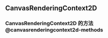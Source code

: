 ## CanvasRenderingContext2D

<!-- CUSTOMTYPEJSON.CanvasRenderingContext2D.description -->

<!-- CUSTOMTYPEJSON.CanvasRenderingContext2D.extends -->

<!-- CUSTOMTYPEJSON.CanvasRenderingContext2D.param -->



<!-- CUSTOMTYPEJSON.CanvasRenderingContext2D.compatibility -->

<!-- CUSTOMTYPEJSON.CanvasRenderingContext2D.example -->

### CanvasRenderingContext2D 的方法 @canvasrenderingcontext2d-methods
<!-- CUSTOMTYPEJSON.CanvasRenderingContext2D.methods.arc.name -->

<!-- CUSTOMTYPEJSON.CanvasRenderingContext2D.methods.arc.description -->

<!-- CUSTOMTYPEJSON.CanvasRenderingContext2D.methods.arc.compatibility -->

<!-- CUSTOMTYPEJSON.CanvasRenderingContext2D.methods.arc.param -->

<!-- CUSTOMTYPEJSON.CanvasRenderingContext2D.methods.arc.returnValue -->

<!-- CUSTOMTYPEJSON.CanvasRenderingContext2D.methods.arc.tutorial -->

<!-- CUSTOMTYPEJSON.CanvasRenderingContext2D.methods.arcTo.name -->

<!-- CUSTOMTYPEJSON.CanvasRenderingContext2D.methods.arcTo.description -->

<!-- CUSTOMTYPEJSON.CanvasRenderingContext2D.methods.arcTo.compatibility -->

<!-- CUSTOMTYPEJSON.CanvasRenderingContext2D.methods.arcTo.param -->

<!-- CUSTOMTYPEJSON.CanvasRenderingContext2D.methods.arcTo.returnValue -->

<!-- CUSTOMTYPEJSON.CanvasRenderingContext2D.methods.arcTo.tutorial -->

<!-- CUSTOMTYPEJSON.CanvasRenderingContext2D.methods.beginPath.name -->

<!-- CUSTOMTYPEJSON.CanvasRenderingContext2D.methods.beginPath.description -->

<!-- CUSTOMTYPEJSON.CanvasRenderingContext2D.methods.beginPath.compatibility -->

<!-- CUSTOMTYPEJSON.CanvasRenderingContext2D.methods.beginPath.param -->

<!-- CUSTOMTYPEJSON.CanvasRenderingContext2D.methods.beginPath.returnValue -->

<!-- CUSTOMTYPEJSON.CanvasRenderingContext2D.methods.beginPath.tutorial -->

<!-- CUSTOMTYPEJSON.CanvasRenderingContext2D.methods.bezierCurveTo.name -->

<!-- CUSTOMTYPEJSON.CanvasRenderingContext2D.methods.bezierCurveTo.description -->

<!-- CUSTOMTYPEJSON.CanvasRenderingContext2D.methods.bezierCurveTo.compatibility -->

<!-- CUSTOMTYPEJSON.CanvasRenderingContext2D.methods.bezierCurveTo.param -->

<!-- CUSTOMTYPEJSON.CanvasRenderingContext2D.methods.bezierCurveTo.returnValue -->

<!-- CUSTOMTYPEJSON.CanvasRenderingContext2D.methods.bezierCurveTo.tutorial -->

<!-- CUSTOMTYPEJSON.CanvasRenderingContext2D.methods.clearRect.name -->

<!-- CUSTOMTYPEJSON.CanvasRenderingContext2D.methods.clearRect.description -->

<!-- CUSTOMTYPEJSON.CanvasRenderingContext2D.methods.clearRect.compatibility -->

<!-- CUSTOMTYPEJSON.CanvasRenderingContext2D.methods.clearRect.param -->

<!-- CUSTOMTYPEJSON.CanvasRenderingContext2D.methods.clearRect.returnValue -->

<!-- CUSTOMTYPEJSON.CanvasRenderingContext2D.methods.clearRect.tutorial -->

<!-- CUSTOMTYPEJSON.CanvasRenderingContext2D.methods.clip.name -->

<!-- CUSTOMTYPEJSON.CanvasRenderingContext2D.methods.clip.description -->

<!-- CUSTOMTYPEJSON.CanvasRenderingContext2D.methods.clip.compatibility -->

<!-- CUSTOMTYPEJSON.CanvasRenderingContext2D.methods.clip.param -->

<!-- CUSTOMTYPEJSON.CanvasRenderingContext2D.methods.clip.returnValue -->

<!-- CUSTOMTYPEJSON.CanvasRenderingContext2D.methods.clip.tutorial -->

<!-- CUSTOMTYPEJSON.CanvasRenderingContext2D.methods.closePath.name -->

<!-- CUSTOMTYPEJSON.CanvasRenderingContext2D.methods.closePath.description -->

<!-- CUSTOMTYPEJSON.CanvasRenderingContext2D.methods.closePath.compatibility -->

<!-- CUSTOMTYPEJSON.CanvasRenderingContext2D.methods.closePath.param -->

<!-- CUSTOMTYPEJSON.CanvasRenderingContext2D.methods.closePath.returnValue -->

<!-- CUSTOMTYPEJSON.CanvasRenderingContext2D.methods.closePath.tutorial -->

<!-- CUSTOMTYPEJSON.CanvasRenderingContext2D.methods.createImageData.name -->

<!-- CUSTOMTYPEJSON.CanvasRenderingContext2D.methods.createImageData.description -->

<!-- CUSTOMTYPEJSON.CanvasRenderingContext2D.methods.createImageData.compatibility -->

<!-- CUSTOMTYPEJSON.CanvasRenderingContext2D.methods.createImageData.param -->

<!-- CUSTOMTYPEJSON.CanvasRenderingContext2D.methods.createImageData.returnValue -->

<!-- CUSTOMTYPEJSON.CanvasRenderingContext2D.methods.createImageData.tutorial -->

<!-- CUSTOMTYPEJSON.CanvasRenderingContext2D.methods.createPattern.name -->

<!-- CUSTOMTYPEJSON.CanvasRenderingContext2D.methods.createPattern.description -->

<!-- CUSTOMTYPEJSON.CanvasRenderingContext2D.methods.createPattern.compatibility -->

<!-- CUSTOMTYPEJSON.CanvasRenderingContext2D.methods.createPattern.param -->

<!-- CUSTOMTYPEJSON.CanvasRenderingContext2D.methods.createPattern.returnValue -->

<!-- CUSTOMTYPEJSON.CanvasRenderingContext2D.methods.createPattern.tutorial -->

<!-- CUSTOMTYPEJSON.CanvasRenderingContext2D.methods.createLinearGradient.name -->

<!-- CUSTOMTYPEJSON.CanvasRenderingContext2D.methods.createLinearGradient.description -->

<!-- CUSTOMTYPEJSON.CanvasRenderingContext2D.methods.createLinearGradient.compatibility -->

<!-- CUSTOMTYPEJSON.CanvasRenderingContext2D.methods.createLinearGradient.param -->

<!-- CUSTOMTYPEJSON.CanvasRenderingContext2D.methods.createLinearGradient.returnValue -->

<!-- CUSTOMTYPEJSON.CanvasRenderingContext2D.methods.createLinearGradient.tutorial -->

<!-- CUSTOMTYPEJSON.CanvasRenderingContext2D.methods.createRadialGradient.name -->

<!-- CUSTOMTYPEJSON.CanvasRenderingContext2D.methods.createRadialGradient.description -->

<!-- CUSTOMTYPEJSON.CanvasRenderingContext2D.methods.createRadialGradient.compatibility -->

<!-- CUSTOMTYPEJSON.CanvasRenderingContext2D.methods.createRadialGradient.param -->

<!-- CUSTOMTYPEJSON.CanvasRenderingContext2D.methods.createRadialGradient.returnValue -->

<!-- CUSTOMTYPEJSON.CanvasRenderingContext2D.methods.createRadialGradient.tutorial -->

<!-- CUSTOMTYPEJSON.CanvasRenderingContext2D.methods.draw.name -->

<!-- CUSTOMTYPEJSON.CanvasRenderingContext2D.methods.draw.description -->

<!-- CUSTOMTYPEJSON.CanvasRenderingContext2D.methods.draw.compatibility -->

<!-- CUSTOMTYPEJSON.CanvasRenderingContext2D.methods.draw.param -->

<!-- CUSTOMTYPEJSON.CanvasRenderingContext2D.methods.draw.returnValue -->

<!-- CUSTOMTYPEJSON.CanvasRenderingContext2D.methods.draw.tutorial -->

<!-- CUSTOMTYPEJSON.CanvasRenderingContext2D.methods.drawImage.name -->

<!-- CUSTOMTYPEJSON.CanvasRenderingContext2D.methods.drawImage.description -->

<!-- CUSTOMTYPEJSON.CanvasRenderingContext2D.methods.drawImage.compatibility -->

<!-- CUSTOMTYPEJSON.CanvasRenderingContext2D.methods.drawImage.param -->

<!-- CUSTOMTYPEJSON.CanvasRenderingContext2D.methods.drawImage.returnValue -->

<!-- CUSTOMTYPEJSON.CanvasRenderingContext2D.methods.drawImage.tutorial -->

<!-- CUSTOMTYPEJSON.CanvasRenderingContext2D.methods.ellipse.name -->

<!-- CUSTOMTYPEJSON.CanvasRenderingContext2D.methods.ellipse.description -->

<!-- CUSTOMTYPEJSON.CanvasRenderingContext2D.methods.ellipse.compatibility -->

<!-- CUSTOMTYPEJSON.CanvasRenderingContext2D.methods.ellipse.param -->

<!-- CUSTOMTYPEJSON.CanvasRenderingContext2D.methods.ellipse.returnValue -->

<!-- CUSTOMTYPEJSON.CanvasRenderingContext2D.methods.ellipse.tutorial -->

<!-- CUSTOMTYPEJSON.CanvasRenderingContext2D.methods.fill.name -->

<!-- CUSTOMTYPEJSON.CanvasRenderingContext2D.methods.fill.description -->

<!-- CUSTOMTYPEJSON.CanvasRenderingContext2D.methods.fill.compatibility -->

<!-- CUSTOMTYPEJSON.CanvasRenderingContext2D.methods.fill.param -->

<!-- CUSTOMTYPEJSON.CanvasRenderingContext2D.methods.fill.returnValue -->

<!-- CUSTOMTYPEJSON.CanvasRenderingContext2D.methods.fill.tutorial -->

<!-- CUSTOMTYPEJSON.CanvasRenderingContext2D.methods.fillRect.name -->

<!-- CUSTOMTYPEJSON.CanvasRenderingContext2D.methods.fillRect.description -->

<!-- CUSTOMTYPEJSON.CanvasRenderingContext2D.methods.fillRect.compatibility -->

<!-- CUSTOMTYPEJSON.CanvasRenderingContext2D.methods.fillRect.param -->

<!-- CUSTOMTYPEJSON.CanvasRenderingContext2D.methods.fillRect.returnValue -->

<!-- CUSTOMTYPEJSON.CanvasRenderingContext2D.methods.fillRect.tutorial -->

<!-- CUSTOMTYPEJSON.CanvasRenderingContext2D.methods.fillText.name -->

<!-- CUSTOMTYPEJSON.CanvasRenderingContext2D.methods.fillText.description -->

<!-- CUSTOMTYPEJSON.CanvasRenderingContext2D.methods.fillText.compatibility -->

<!-- CUSTOMTYPEJSON.CanvasRenderingContext2D.methods.fillText.param -->

<!-- CUSTOMTYPEJSON.CanvasRenderingContext2D.methods.fillText.returnValue -->

<!-- CUSTOMTYPEJSON.CanvasRenderingContext2D.methods.fillText.tutorial -->

<!-- CUSTOMTYPEJSON.CanvasRenderingContext2D.methods.getImageData.name -->

<!-- CUSTOMTYPEJSON.CanvasRenderingContext2D.methods.getImageData.description -->

<!-- CUSTOMTYPEJSON.CanvasRenderingContext2D.methods.getImageData.compatibility -->

<!-- CUSTOMTYPEJSON.CanvasRenderingContext2D.methods.getImageData.param -->

<!-- CUSTOMTYPEJSON.CanvasRenderingContext2D.methods.getImageData.returnValue -->

<!-- CUSTOMTYPEJSON.CanvasRenderingContext2D.methods.getImageData.tutorial -->

<!-- CUSTOMTYPEJSON.CanvasRenderingContext2D.methods.isContextLost.name -->

<!-- CUSTOMTYPEJSON.CanvasRenderingContext2D.methods.isContextLost.description -->

<!-- CUSTOMTYPEJSON.CanvasRenderingContext2D.methods.isContextLost.compatibility -->

<!-- CUSTOMTYPEJSON.CanvasRenderingContext2D.methods.isContextLost.param -->

<!-- CUSTOMTYPEJSON.CanvasRenderingContext2D.methods.isContextLost.returnValue -->

<!-- CUSTOMTYPEJSON.CanvasRenderingContext2D.methods.isContextLost.tutorial -->

<!-- CUSTOMTYPEJSON.CanvasRenderingContext2D.methods.isPointInPath.name -->

<!-- CUSTOMTYPEJSON.CanvasRenderingContext2D.methods.isPointInPath.description -->

<!-- CUSTOMTYPEJSON.CanvasRenderingContext2D.methods.isPointInPath.compatibility -->

<!-- CUSTOMTYPEJSON.CanvasRenderingContext2D.methods.isPointInPath.param -->

<!-- CUSTOMTYPEJSON.CanvasRenderingContext2D.methods.isPointInPath.returnValue -->

<!-- CUSTOMTYPEJSON.CanvasRenderingContext2D.methods.isPointInPath.tutorial -->

<!-- CUSTOMTYPEJSON.CanvasRenderingContext2D.methods.isPointInStroke.name -->

<!-- CUSTOMTYPEJSON.CanvasRenderingContext2D.methods.isPointInStroke.description -->

<!-- CUSTOMTYPEJSON.CanvasRenderingContext2D.methods.isPointInStroke.compatibility -->

<!-- CUSTOMTYPEJSON.CanvasRenderingContext2D.methods.isPointInStroke.param -->

<!-- CUSTOMTYPEJSON.CanvasRenderingContext2D.methods.isPointInStroke.returnValue -->

<!-- CUSTOMTYPEJSON.CanvasRenderingContext2D.methods.isPointInStroke.tutorial -->

<!-- CUSTOMTYPEJSON.CanvasRenderingContext2D.methods.getLineDash.name -->

<!-- CUSTOMTYPEJSON.CanvasRenderingContext2D.methods.getLineDash.description -->

<!-- CUSTOMTYPEJSON.CanvasRenderingContext2D.methods.getLineDash.compatibility -->

<!-- CUSTOMTYPEJSON.CanvasRenderingContext2D.methods.getLineDash.param -->

<!-- CUSTOMTYPEJSON.CanvasRenderingContext2D.methods.getLineDash.returnValue -->

<!-- CUSTOMTYPEJSON.CanvasRenderingContext2D.methods.getLineDash.tutorial -->

<!-- CUSTOMTYPEJSON.CanvasRenderingContext2D.methods.lineTo.name -->

<!-- CUSTOMTYPEJSON.CanvasRenderingContext2D.methods.lineTo.description -->

<!-- CUSTOMTYPEJSON.CanvasRenderingContext2D.methods.lineTo.compatibility -->

<!-- CUSTOMTYPEJSON.CanvasRenderingContext2D.methods.lineTo.param -->

<!-- CUSTOMTYPEJSON.CanvasRenderingContext2D.methods.lineTo.returnValue -->

<!-- CUSTOMTYPEJSON.CanvasRenderingContext2D.methods.lineTo.tutorial -->

<!-- CUSTOMTYPEJSON.CanvasRenderingContext2D.methods.measureText.name -->

<!-- CUSTOMTYPEJSON.CanvasRenderingContext2D.methods.measureText.description -->

<!-- CUSTOMTYPEJSON.CanvasRenderingContext2D.methods.measureText.compatibility -->

<!-- CUSTOMTYPEJSON.CanvasRenderingContext2D.methods.measureText.param -->

<!-- CUSTOMTYPEJSON.CanvasRenderingContext2D.methods.measureText.returnValue -->

<!-- CUSTOMTYPEJSON.CanvasRenderingContext2D.methods.measureText.tutorial -->

<!-- CUSTOMTYPEJSON.CanvasRenderingContext2D.methods.moveTo.name -->

<!-- CUSTOMTYPEJSON.CanvasRenderingContext2D.methods.moveTo.description -->

<!-- CUSTOMTYPEJSON.CanvasRenderingContext2D.methods.moveTo.compatibility -->

<!-- CUSTOMTYPEJSON.CanvasRenderingContext2D.methods.moveTo.param -->

<!-- CUSTOMTYPEJSON.CanvasRenderingContext2D.methods.moveTo.returnValue -->

<!-- CUSTOMTYPEJSON.CanvasRenderingContext2D.methods.moveTo.tutorial -->

<!-- CUSTOMTYPEJSON.CanvasRenderingContext2D.methods.putImageData.name -->

<!-- CUSTOMTYPEJSON.CanvasRenderingContext2D.methods.putImageData.description -->

<!-- CUSTOMTYPEJSON.CanvasRenderingContext2D.methods.putImageData.compatibility -->

<!-- CUSTOMTYPEJSON.CanvasRenderingContext2D.methods.putImageData.param -->

<!-- CUSTOMTYPEJSON.CanvasRenderingContext2D.methods.putImageData.returnValue -->

<!-- CUSTOMTYPEJSON.CanvasRenderingContext2D.methods.putImageData.tutorial -->

<!-- CUSTOMTYPEJSON.CanvasRenderingContext2D.methods.quadraticCurveTo.name -->

<!-- CUSTOMTYPEJSON.CanvasRenderingContext2D.methods.quadraticCurveTo.description -->

<!-- CUSTOMTYPEJSON.CanvasRenderingContext2D.methods.quadraticCurveTo.compatibility -->

<!-- CUSTOMTYPEJSON.CanvasRenderingContext2D.methods.quadraticCurveTo.param -->

<!-- CUSTOMTYPEJSON.CanvasRenderingContext2D.methods.quadraticCurveTo.returnValue -->

<!-- CUSTOMTYPEJSON.CanvasRenderingContext2D.methods.quadraticCurveTo.tutorial -->

<!-- CUSTOMTYPEJSON.CanvasRenderingContext2D.methods.rect.name -->

<!-- CUSTOMTYPEJSON.CanvasRenderingContext2D.methods.rect.description -->

<!-- CUSTOMTYPEJSON.CanvasRenderingContext2D.methods.rect.compatibility -->

<!-- CUSTOMTYPEJSON.CanvasRenderingContext2D.methods.rect.param -->

<!-- CUSTOMTYPEJSON.CanvasRenderingContext2D.methods.rect.returnValue -->

<!-- CUSTOMTYPEJSON.CanvasRenderingContext2D.methods.rect.tutorial -->

<!-- CUSTOMTYPEJSON.CanvasRenderingContext2D.methods.resetTransform.name -->

<!-- CUSTOMTYPEJSON.CanvasRenderingContext2D.methods.resetTransform.description -->

<!-- CUSTOMTYPEJSON.CanvasRenderingContext2D.methods.resetTransform.compatibility -->

<!-- CUSTOMTYPEJSON.CanvasRenderingContext2D.methods.resetTransform.param -->

<!-- CUSTOMTYPEJSON.CanvasRenderingContext2D.methods.resetTransform.returnValue -->

<!-- CUSTOMTYPEJSON.CanvasRenderingContext2D.methods.resetTransform.tutorial -->

<!-- CUSTOMTYPEJSON.CanvasRenderingContext2D.methods.restore.name -->

<!-- CUSTOMTYPEJSON.CanvasRenderingContext2D.methods.restore.description -->

<!-- CUSTOMTYPEJSON.CanvasRenderingContext2D.methods.restore.compatibility -->

<!-- CUSTOMTYPEJSON.CanvasRenderingContext2D.methods.restore.param -->

<!-- CUSTOMTYPEJSON.CanvasRenderingContext2D.methods.restore.returnValue -->

<!-- CUSTOMTYPEJSON.CanvasRenderingContext2D.methods.restore.tutorial -->

<!-- CUSTOMTYPEJSON.CanvasRenderingContext2D.methods.rotate.name -->

<!-- CUSTOMTYPEJSON.CanvasRenderingContext2D.methods.rotate.description -->

<!-- CUSTOMTYPEJSON.CanvasRenderingContext2D.methods.rotate.compatibility -->

<!-- CUSTOMTYPEJSON.CanvasRenderingContext2D.methods.rotate.param -->

<!-- CUSTOMTYPEJSON.CanvasRenderingContext2D.methods.rotate.returnValue -->

<!-- CUSTOMTYPEJSON.CanvasRenderingContext2D.methods.rotate.tutorial -->

<!-- CUSTOMTYPEJSON.CanvasRenderingContext2D.methods.roundRect.name -->

<!-- CUSTOMTYPEJSON.CanvasRenderingContext2D.methods.roundRect.description -->

<!-- CUSTOMTYPEJSON.CanvasRenderingContext2D.methods.roundRect.compatibility -->

<!-- CUSTOMTYPEJSON.CanvasRenderingContext2D.methods.roundRect.param -->

<!-- CUSTOMTYPEJSON.CanvasRenderingContext2D.methods.roundRect.returnValue -->

<!-- CUSTOMTYPEJSON.CanvasRenderingContext2D.methods.roundRect.tutorial -->

<!-- CUSTOMTYPEJSON.CanvasRenderingContext2D.methods.save.name -->

<!-- CUSTOMTYPEJSON.CanvasRenderingContext2D.methods.save.description -->

<!-- CUSTOMTYPEJSON.CanvasRenderingContext2D.methods.save.compatibility -->

<!-- CUSTOMTYPEJSON.CanvasRenderingContext2D.methods.save.param -->

<!-- CUSTOMTYPEJSON.CanvasRenderingContext2D.methods.save.returnValue -->

<!-- CUSTOMTYPEJSON.CanvasRenderingContext2D.methods.save.tutorial -->

<!-- CUSTOMTYPEJSON.CanvasRenderingContext2D.methods.scale.name -->

<!-- CUSTOMTYPEJSON.CanvasRenderingContext2D.methods.scale.description -->

<!-- CUSTOMTYPEJSON.CanvasRenderingContext2D.methods.scale.compatibility -->

<!-- CUSTOMTYPEJSON.CanvasRenderingContext2D.methods.scale.param -->

<!-- CUSTOMTYPEJSON.CanvasRenderingContext2D.methods.scale.returnValue -->

<!-- CUSTOMTYPEJSON.CanvasRenderingContext2D.methods.scale.tutorial -->

<!-- CUSTOMTYPEJSON.CanvasRenderingContext2D.methods.setLineDash.name -->

<!-- CUSTOMTYPEJSON.CanvasRenderingContext2D.methods.setLineDash.description -->

<!-- CUSTOMTYPEJSON.CanvasRenderingContext2D.methods.setLineDash.compatibility -->

<!-- CUSTOMTYPEJSON.CanvasRenderingContext2D.methods.setLineDash.param -->

<!-- CUSTOMTYPEJSON.CanvasRenderingContext2D.methods.setLineDash.returnValue -->

<!-- CUSTOMTYPEJSON.CanvasRenderingContext2D.methods.setLineDash.tutorial -->

<!-- CUSTOMTYPEJSON.CanvasRenderingContext2D.methods.setTransform.name -->

<!-- CUSTOMTYPEJSON.CanvasRenderingContext2D.methods.setTransform.description -->

<!-- CUSTOMTYPEJSON.CanvasRenderingContext2D.methods.setTransform.compatibility -->

<!-- CUSTOMTYPEJSON.CanvasRenderingContext2D.methods.setTransform.param -->

<!-- CUSTOMTYPEJSON.CanvasRenderingContext2D.methods.setTransform.returnValue -->

<!-- CUSTOMTYPEJSON.CanvasRenderingContext2D.methods.setTransform.tutorial -->

<!-- CUSTOMTYPEJSON.CanvasRenderingContext2D.methods.stroke.name -->

<!-- CUSTOMTYPEJSON.CanvasRenderingContext2D.methods.stroke.description -->

<!-- CUSTOMTYPEJSON.CanvasRenderingContext2D.methods.stroke.compatibility -->

<!-- CUSTOMTYPEJSON.CanvasRenderingContext2D.methods.stroke.param -->

<!-- CUSTOMTYPEJSON.CanvasRenderingContext2D.methods.stroke.returnValue -->

<!-- CUSTOMTYPEJSON.CanvasRenderingContext2D.methods.stroke.tutorial -->

<!-- CUSTOMTYPEJSON.CanvasRenderingContext2D.methods.strokeRect.name -->

<!-- CUSTOMTYPEJSON.CanvasRenderingContext2D.methods.strokeRect.description -->

<!-- CUSTOMTYPEJSON.CanvasRenderingContext2D.methods.strokeRect.compatibility -->

<!-- CUSTOMTYPEJSON.CanvasRenderingContext2D.methods.strokeRect.param -->

<!-- CUSTOMTYPEJSON.CanvasRenderingContext2D.methods.strokeRect.returnValue -->

<!-- CUSTOMTYPEJSON.CanvasRenderingContext2D.methods.strokeRect.tutorial -->

<!-- CUSTOMTYPEJSON.CanvasRenderingContext2D.methods.strokeText.name -->

<!-- CUSTOMTYPEJSON.CanvasRenderingContext2D.methods.strokeText.description -->

<!-- CUSTOMTYPEJSON.CanvasRenderingContext2D.methods.strokeText.compatibility -->

<!-- CUSTOMTYPEJSON.CanvasRenderingContext2D.methods.strokeText.param -->

<!-- CUSTOMTYPEJSON.CanvasRenderingContext2D.methods.strokeText.returnValue -->

<!-- CUSTOMTYPEJSON.CanvasRenderingContext2D.methods.strokeText.tutorial -->

<!-- CUSTOMTYPEJSON.CanvasRenderingContext2D.methods.transform.name -->

<!-- CUSTOMTYPEJSON.CanvasRenderingContext2D.methods.transform.description -->

<!-- CUSTOMTYPEJSON.CanvasRenderingContext2D.methods.transform.compatibility -->

<!-- CUSTOMTYPEJSON.CanvasRenderingContext2D.methods.transform.param -->

<!-- CUSTOMTYPEJSON.CanvasRenderingContext2D.methods.transform.returnValue -->

<!-- CUSTOMTYPEJSON.CanvasRenderingContext2D.methods.transform.tutorial -->

<!-- CUSTOMTYPEJSON.CanvasRenderingContext2D.methods.translate.name -->

<!-- CUSTOMTYPEJSON.CanvasRenderingContext2D.methods.translate.description -->

<!-- CUSTOMTYPEJSON.CanvasRenderingContext2D.methods.translate.compatibility -->

<!-- CUSTOMTYPEJSON.CanvasRenderingContext2D.methods.translate.param -->

<!-- CUSTOMTYPEJSON.CanvasRenderingContext2D.methods.translate.returnValue -->

<!-- CUSTOMTYPEJSON.CanvasRenderingContext2D.methods.translate.tutorial -->

